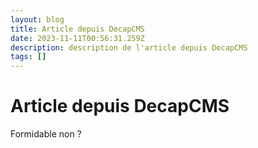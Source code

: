 ```yaml
---
layout: blog
title: Article depuis DecapCMS
date: 2023-11-11T00:56:31.259Z
description: description de l'article depuis DecapCMS
tags: []
---
```

# Article depuis DecapCMS

Formidable non ?